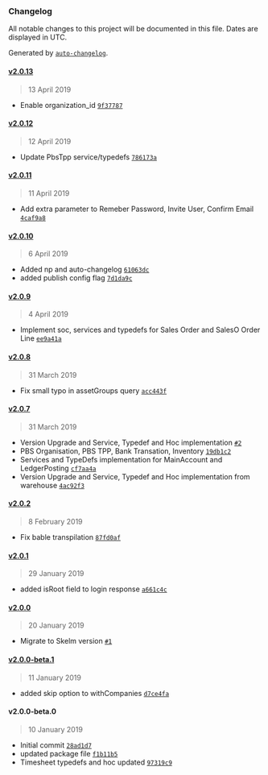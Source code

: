 ### Changelog

All notable changes to this project will be documented in this file. Dates are displayed in UTC.

Generated by [`auto-changelog`](https://github.com/CookPete/auto-changelog).

#### [v2.0.13](https://github.com/KudooCloud/kudoo-graphql/compare/v2.0.12...v2.0.13)

> 13 April 2019

- Enable organization_id [`9f37787`](https://github.com/KudooCloud/kudoo-graphql/commit/9f37787e3980ba3e8035c4defb81c51d502f5ceb)

#### [v2.0.12](https://github.com/KudooCloud/kudoo-graphql/compare/v2.0.11...v2.0.12)

> 12 April 2019

- Update PbsTpp service/typedefs [`786173a`](https://github.com/KudooCloud/kudoo-graphql/commit/786173a3700b60451f538b1d58248170e6da0173)

#### [v2.0.11](https://github.com/KudooCloud/kudoo-graphql/compare/v2.0.10...v2.0.11)

> 11 April 2019

- Add extra parameter to Remeber Password, Invite User, Confirm Email [`4caf9a8`](https://github.com/KudooCloud/kudoo-graphql/commit/4caf9a85896e04bd6ca84600811106f5d0a7fb05)

#### [v2.0.10](https://github.com/KudooCloud/kudoo-graphql/compare/v2.0.9...v2.0.10)

> 6 April 2019

- Added np and auto-changelog [`61063dc`](https://github.com/KudooCloud/kudoo-graphql/commit/61063dc94a03161a0d472c7fe94241473554ef1a)
- added publish config flag [`7d1da9c`](https://github.com/KudooCloud/kudoo-graphql/commit/7d1da9cdac1533093a76db86613f50b5e9114c8c)

#### [v2.0.9](https://github.com/KudooCloud/kudoo-graphql/compare/v2.0.8...v2.0.9)

> 4 April 2019

- Implement soc, services and typedefs for Sales Order and SalesO Order Line [`ee9a41a`](https://github.com/KudooCloud/kudoo-graphql/commit/ee9a41af181b32321ddede9ea359e225fa83bd2a)

#### [v2.0.8](https://github.com/KudooCloud/kudoo-graphql/compare/v2.0.7...v2.0.8)

> 31 March 2019

- Fix small typo in assetGroups query [`acc443f`](https://github.com/KudooCloud/kudoo-graphql/commit/acc443fb11228ec0db9758c4e1aa4f5b85ddb588)

#### [v2.0.7](https://github.com/KudooCloud/kudoo-graphql/compare/v2.0.2...v2.0.7)

> 31 March 2019

- Version Upgrade and Service, Typedef and Hoc implementation [`#2`](https://github.com/KudooCloud/kudoo-graphql/pull/2)
- PBS Organisation, PBS TPP, Bank Transation, Inventory [`19db1c2`](https://github.com/KudooCloud/kudoo-graphql/commit/19db1c23e7225667ce3ae67a2220667842e80ba9)
- Services and TypeDefs implementation for MainAccount and LedgerPosting [`cf7aa4a`](https://github.com/KudooCloud/kudoo-graphql/commit/cf7aa4ab517274e44e2eafaae83b288d4cbde3e3)
- Version Upgrade and Service, Typedef and Hoc implementation from warehouse [`4ac92f3`](https://github.com/KudooCloud/kudoo-graphql/commit/4ac92f3cc24dd8821cc5fd9a11676b8c0ca36405)

#### [v2.0.2](https://github.com/KudooCloud/kudoo-graphql/compare/v2.0.1...v2.0.2)

> 8 February 2019

- Fix bable transpilation [`87fd0af`](https://github.com/KudooCloud/kudoo-graphql/commit/87fd0af16c6c4827441f1c62b6855bc821c07cc8)

#### [v2.0.1](https://github.com/KudooCloud/kudoo-graphql/compare/v2.0.0...v2.0.1)

> 29 January 2019

- added isRoot field to login response [`a661c4c`](https://github.com/KudooCloud/kudoo-graphql/commit/a661c4c33b7430989bb7082f1053ac807015c2b6)

#### [v2.0.0](https://github.com/KudooCloud/kudoo-graphql/compare/v2.0.0-beta.1...v2.0.0)

> 20 January 2019

- Migrate to Skelm version [`#1`](https://github.com/KudooCloud/kudoo-graphql/pull/1)

#### [v2.0.0-beta.1](https://github.com/KudooCloud/kudoo-graphql/compare/v2.0.0-beta.0...v2.0.0-beta.1)

> 11 January 2019

- added skip option to withCompanies [`d7ce4fa`](https://github.com/KudooCloud/kudoo-graphql/commit/d7ce4fa38dadcc52a4be0e083e1cfa1a6f7fe01a)

#### v2.0.0-beta.0

> 10 January 2019

- Initial commit [`28ad1d7`](https://github.com/KudooCloud/kudoo-graphql/commit/28ad1d7a7eddb1a603a110dd79c4bec59425b40e)
- updated package file [`f1b11b5`](https://github.com/KudooCloud/kudoo-graphql/commit/f1b11b57155d42925d74768699f16f333841a357)
- Timesheet typedefs and hoc updated [`97319c9`](https://github.com/KudooCloud/kudoo-graphql/commit/97319c9377aa3d2380999d7e4e9b920847eb5280)
